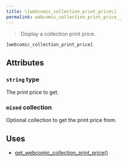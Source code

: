 ```yaml
---
title: \[webcomic_collection_print_price\]
permalink: webcomic_collection_print_price__
---
```


> Display a collection print price.

```php
[webcomic_collection_print_price]
```

## Attributes

### `string` type
The print price to get.

### `mixed` collection
Optional collection to get the print price from.

## Uses
- [get_webcomic_collection_print_price()](get_webcomic_collection_print_price())
